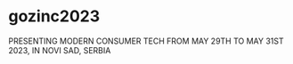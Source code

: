# gozinc2023

PRESENTING MODERN CONSUMER TECH FROM MAY 29TH TO MAY 31ST 2023, IN NOVI SAD, SERBIA  
